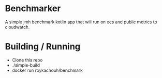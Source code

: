 # Benchmarker
A simple jmh benchmark kotlin app that will run on ecs and public metrics to cloudwatch.

# Building / Running
* Clone this repo
* ./simple-build
* docker run roykachouh/benchmark
